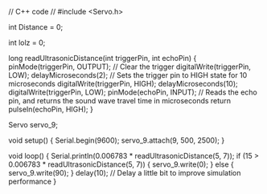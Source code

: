 // C++ code
//
#include <Servo.h>

int Distance = 0;

int lolz = 0;

long readUltrasonicDistance(int triggerPin, int echoPin)
{
  pinMode(triggerPin, OUTPUT);  // Clear the trigger
  digitalWrite(triggerPin, LOW);
  delayMicroseconds(2);
  // Sets the trigger pin to HIGH state for 10 microseconds
  digitalWrite(triggerPin, HIGH);
  delayMicroseconds(10);
  digitalWrite(triggerPin, LOW);
  pinMode(echoPin, INPUT);
  // Reads the echo pin, and returns the sound wave travel time in microseconds
  return pulseIn(echoPin, HIGH);
}

Servo servo_9;

void setup()
{
  Serial.begin(9600);
  servo_9.attach(9, 500, 2500);
}

void loop()
{
  Serial.println(0.006783 * readUltrasonicDistance(5, 7));
  if (15 > 0.006783 * readUltrasonicDistance(5, 7)) {
    servo_9.write(0);
  } else {
    servo_9.write(90);
  }
  delay(10); // Delay a little bit to improve simulation performance
}
